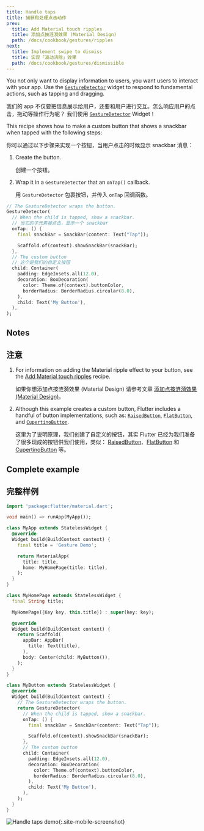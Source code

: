 ```yaml
---
title: Handle taps
title: 捕获和处理点击动作
prev:
  title: Add Material touch ripples
  title: 添加点按涟漪效果 (Material Design)
  path: /docs/cookbook/gestures/ripples
next:
  title: Implement swipe to dismiss
  title: 实现「滑动清除」效果
  path: /docs/cookbook/gestures/dismissible
---
```


You not only want to display information to users,
you want users to interact with your app.
Use the [`GestureDetector`][] widget to respond
to fundamental actions, such as tapping and dragging.

我们的 app 不仅要把信息展示给用户，还要和用户进行交互。怎么响应用户的点击，拖动等操作行为呢？ 我们使用
[`GestureDetector`]({{site.api}}/flutter/widgets/GestureDetector-class.html)
Widget！

This recipe shows how to make a custom button that shows
a snackbar when tapped with the following steps:

你可以通过以下步骤来实现一个按钮，当用户点击的时候显示 snackbar 消息：

  1. Create the button.

     创建一个按钮。

  2. Wrap it in a `GestureDetector` that an `onTap()` callback.

     用 `GestureDetector` 包裹按钮，并传入 `onTap` 回调函数。

<!-- skip -->
```dart
// The GestureDetector wraps the button.
GestureDetector(
  // When the child is tapped, show a snackbar.
  // 当它的子元素被点击，显示一个 snackbar 
  onTap: () {
    final snackBar = SnackBar(content: Text("Tap"));

    Scaffold.of(context).showSnackBar(snackBar);
  },
  // The custom button
  // 这个是我们的自定义按钮
  child: Container(
    padding: EdgeInsets.all(12.0),
    decoration: BoxDecoration(
      color: Theme.of(context).buttonColor,
      borderRadius: BorderRadius.circular(8.0),
    ),
    child: Text('My Button'),
  ),
);
```

## Notes

## 注意

  1. For information on adding the Material ripple effect to your
     button, see the [Add Material touch ripples][] recipe.
      
     如果你想添加点按涟漪效果 (Material Design) 请参考文章 [添加点按涟漪效果 (Material Design)](/docs/cookbook/gestures/ripples)。

  2. Although this example creates a custom button,
     Flutter includes a handful of button implementations, such as:
     [`RaisedButton`][], [`FlatButton`][], and
     [`CupertinoButton`][].

     这里为了说明原理，我们创建了自定义的按钮，其实 Flutter 已经为我们准备了很多现成的按钮供我们使用，类似：
     [RaisedButton]({{site.api}}/flutter/material/RaisedButton-class.html)、[FlatButton]({{site.api}}/flutter/material/FlatButton-class.html) 和 [CupertinoButton]({{site.api}}/flutter/cupertino/CupertinoButton-class.html) 等。


## Complete example

## 完整样例

```dart
import 'package:flutter/material.dart';

void main() => runApp(MyApp());

class MyApp extends StatelessWidget {
  @override
  Widget build(BuildContext context) {
    final title = 'Gesture Demo';

    return MaterialApp(
      title: title,
      home: MyHomePage(title: title),
    );
  }
}

class MyHomePage extends StatelessWidget {
  final String title;

  MyHomePage({Key key, this.title}) : super(key: key);

  @override
  Widget build(BuildContext context) {
    return Scaffold(
      appBar: AppBar(
        title: Text(title),
      ),
      body: Center(child: MyButton()),
    );
  }
}

class MyButton extends StatelessWidget {
  @override
  Widget build(BuildContext context) {
    // The GestureDetector wraps the button.
    return GestureDetector(
      // When the child is tapped, show a snackbar.
      onTap: () {
        final snackBar = SnackBar(content: Text("Tap"));

        Scaffold.of(context).showSnackBar(snackBar);
      },
      // The custom button
      child: Container(
        padding: EdgeInsets.all(12.0),
        decoration: BoxDecoration(
          color: Theme.of(context).buttonColor,
          borderRadius: BorderRadius.circular(8.0),
        ),
        child: Text('My Button'),
      ),
    );
  }
}
```

![Handle taps demo](/images/cookbook/handling-taps.gif){:.site-mobile-screenshot}


[Add Material touch ripples]: /docs/cookbook/gestures/ripples
[`CupertinoButton`]: {{site.api}}/flutter/cupertino/CupertinoButton-class.html
[`FlatButton`]: {{site.api}}/flutter/material/FlatButton-class.html
[`GestureDetector`]: {{site.api}}/flutter/widgets/GestureDetector-class.html
[`RaisedButton`]: {{site.api}}/flutter/material/RaisedButton-class.html
